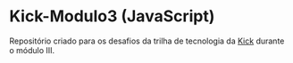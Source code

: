 # Kick-Modulo3 (JavaScript)

Repositório criado para os desafios da trilha de tecnologia da [Kick](https://soukick.com.br) durante o módulo III. 
